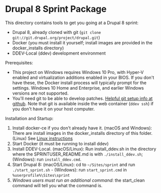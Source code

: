 # Drupal 8 Sprint Package

This directory contains tools to get you going at a Drupal 8 sprint:

* Drupal 8, already cloned with git (`git clone git://git.drupal.org/project/drupal.git`)
* Docker (you must install it yourself; install images are provided in the docker_installs directory)
* DDEV-Local (ddev) development environment

Prerequisites:

* This project on Windows requires Windows 10 Pro, with Hyper-V enabled and virtualization additions enabled in your BIOS. If you don't have these, the Docker install process will typically prompt for the settings. Windows 10 Home and Enterprise, and earlier Windows versions are not supported.
* You'll need git to be able to develop patches. [Helpful git setup info at github](https://help.github.com/articles/set-up-git/). Note that git is available inside the web container (`ddev ssh`) if you don't have it on your host computer.

Installation and Startup:

1. Install docker-ce if you don't already have it. (macOS and Windows): There are install images in the docker_installs directory of this folder. (Linux) See [Linux instructions](https://docs.docker.com/install/#docker-ce)
2. Start Docker (it must be running to install ddev)
3. Install DDEV-Local. (macOS/Linux): Run install_ddev.sh in the directory where the SPRINTUSER_README.md is with `./install_ddev.sh`; (Windows): run `install_ddev.cmd`.
4. Start Drupal 8: (macOS/Linux): cd to `~/Sites/sprint` and run `./start_sprint.sh` - (Windows): run `start_sprint.cmd` in `%userprofile%\Sites\sprint`
5. _Windows users must run an additional command_: the start_clean command will tell you what the command is.
